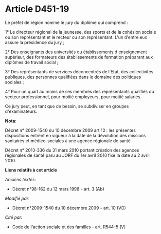 # Article D451-19

Le préfet de région nomme le jury du diplôme qui comprend : 

1° Le directeur régional de la jeunesse, des sports et de la cohésion sociale ou son représentant et le recteur ou son
représentant. L'un d'entre eux assure la présidence du jury ; 

2° Des enseignants des universités ou établissements d'enseignement supérieur, des formateurs des établissements de formation
préparant aux diplômes de travail social ; 

3° Des représentants de services déconcentrés de l'Etat, des collectivités publiques, des personnes qualifiées dans le
domaine des politiques sociales ; 

4° Pour un quart au moins de ses membres des représentants qualifiés du secteur professionnel, pour moitié employeurs, pour
moitié salariés. 

Ce jury peut, en tant que de besoin, se subdiviser en groupes d'examinateurs.

**Nota:**

Décret n° 2009-1540 du 10 décembre 2009 art 10 : les présentes dispositions entrent en vigueur à la date de la dévolution des
missions sanitaires et médico-sociales à une agence régionale de santé.

Décret n° 2010-336 du 31 mars 2010 portant création des agences régionales de santé paru au JORF du 1er avril 2010 fixe la
date au 2   avril 2010.

**Liens relatifs à cet article**

_Anciens textes_:

  - Décret n°98-162 du 12 mars 1998 - art. 3 (Ab)

_Modifié par_:

  - Décret n°2009-1540 du 10 décembre 2009 - art. 10 (VD)

_Cité par_:

  - Code de l'action sociale et des familles - art. R544-5 (V)
